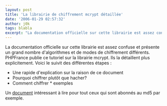 ```yaml
---
layout: post
title: 'La librairie de chiffrement mcrypt détaillée'
date: '2006-01-29 02:57:32'
author: j0k
tags: blabla
excerpt: "La documentation officielle sur cette librairie est assez confuse et présente un grand nombre d'algorithmes et de modes de chiffrement différents.     \nPHPFrance publie ce tutoriel sur la librairie mcrypt. Ils la détaillent plus explicitement. Voici le suivit des différentes étapes :  \n  \n* Une rapide d'explication sur la raison de ce document  \n  …"
---
```


La documentation officielle sur cette librairie est assez confuse et présente un grand nombre d'algorithmes et de modes de chiffrement différents.
PHPFrance publie ce tutoriel sur la librairie mcrypt. Ils la détaillent plus explicitement. Voici le suivit des différentes étapes :

* Une rapide d'explication sur la raison de ce document
* Pourquoi chiffrer plutôt que hacher?
* Comment chiffrer * exemples

Un [document](http://www.phpfrance.com/tutoriaux/index.php/2006/01/29/38-la-librairie-de-chiffrement-mcrypt-ripat) intéressant à lire pour tout ceux qui sont abonnés au md5 par exemple.
